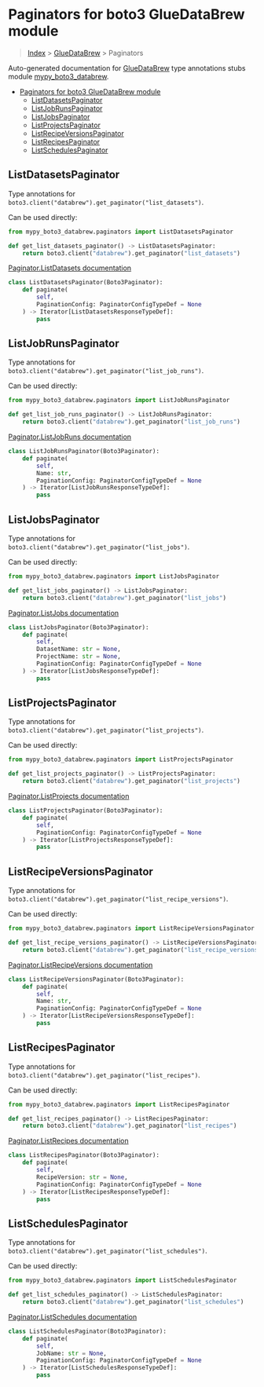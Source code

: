 # Paginators for boto3 GlueDataBrew module

> [Index](../index.md) > [GlueDataBrew](./index.md) > Paginators

Auto-generated documentation for [GlueDataBrew](https://boto3.amazonaws.com/v1/documentation/api/latest/reference/services/databrew.html#GlueDataBrew)
type annotations stubs module [mypy_boto3_databrew](https://pypi.org/project/mypy-boto3-databrew/).

- [Paginators for boto3 GlueDataBrew module](#paginators-for-boto3-gluedatabrew-module)
  - [ListDatasetsPaginator](#listdatasetspaginator)
  - [ListJobRunsPaginator](#listjobrunspaginator)
  - [ListJobsPaginator](#listjobspaginator)
  - [ListProjectsPaginator](#listprojectspaginator)
  - [ListRecipeVersionsPaginator](#listrecipeversionspaginator)
  - [ListRecipesPaginator](#listrecipespaginator)
  - [ListSchedulesPaginator](#listschedulespaginator)

## ListDatasetsPaginator

Type annotations for `boto3.client("databrew").get_paginator("list_datasets")`.

Can be used directly:

```python
from mypy_boto3_databrew.paginators import ListDatasetsPaginator

def get_list_datasets_paginator() -> ListDatasetsPaginator:
    return boto3.client("databrew").get_paginator("list_datasets")
```

[Paginator.ListDatasets documentation](https://boto3.amazonaws.com/v1/documentation/api/latest/reference/services/databrew.html#GlueDataBrew.Paginator.ListDatasets)

```python
class ListDatasetsPaginator(Boto3Paginator):
    def paginate(
        self,
        PaginationConfig: PaginatorConfigTypeDef = None
    ) -> Iterator[ListDatasetsResponseTypeDef]:
        pass
```
## ListJobRunsPaginator

Type annotations for `boto3.client("databrew").get_paginator("list_job_runs")`.

Can be used directly:

```python
from mypy_boto3_databrew.paginators import ListJobRunsPaginator

def get_list_job_runs_paginator() -> ListJobRunsPaginator:
    return boto3.client("databrew").get_paginator("list_job_runs")
```

[Paginator.ListJobRuns documentation](https://boto3.amazonaws.com/v1/documentation/api/latest/reference/services/databrew.html#GlueDataBrew.Paginator.ListJobRuns)

```python
class ListJobRunsPaginator(Boto3Paginator):
    def paginate(
        self,
        Name: str,
        PaginationConfig: PaginatorConfigTypeDef = None
    ) -> Iterator[ListJobRunsResponseTypeDef]:
        pass
```
## ListJobsPaginator

Type annotations for `boto3.client("databrew").get_paginator("list_jobs")`.

Can be used directly:

```python
from mypy_boto3_databrew.paginators import ListJobsPaginator

def get_list_jobs_paginator() -> ListJobsPaginator:
    return boto3.client("databrew").get_paginator("list_jobs")
```

[Paginator.ListJobs documentation](https://boto3.amazonaws.com/v1/documentation/api/latest/reference/services/databrew.html#GlueDataBrew.Paginator.ListJobs)

```python
class ListJobsPaginator(Boto3Paginator):
    def paginate(
        self,
        DatasetName: str = None,
        ProjectName: str = None,
        PaginationConfig: PaginatorConfigTypeDef = None
    ) -> Iterator[ListJobsResponseTypeDef]:
        pass
```
## ListProjectsPaginator

Type annotations for `boto3.client("databrew").get_paginator("list_projects")`.

Can be used directly:

```python
from mypy_boto3_databrew.paginators import ListProjectsPaginator

def get_list_projects_paginator() -> ListProjectsPaginator:
    return boto3.client("databrew").get_paginator("list_projects")
```

[Paginator.ListProjects documentation](https://boto3.amazonaws.com/v1/documentation/api/latest/reference/services/databrew.html#GlueDataBrew.Paginator.ListProjects)

```python
class ListProjectsPaginator(Boto3Paginator):
    def paginate(
        self,
        PaginationConfig: PaginatorConfigTypeDef = None
    ) -> Iterator[ListProjectsResponseTypeDef]:
        pass
```
## ListRecipeVersionsPaginator

Type annotations for `boto3.client("databrew").get_paginator("list_recipe_versions")`.

Can be used directly:

```python
from mypy_boto3_databrew.paginators import ListRecipeVersionsPaginator

def get_list_recipe_versions_paginator() -> ListRecipeVersionsPaginator:
    return boto3.client("databrew").get_paginator("list_recipe_versions")
```

[Paginator.ListRecipeVersions documentation](https://boto3.amazonaws.com/v1/documentation/api/latest/reference/services/databrew.html#GlueDataBrew.Paginator.ListRecipeVersions)

```python
class ListRecipeVersionsPaginator(Boto3Paginator):
    def paginate(
        self,
        Name: str,
        PaginationConfig: PaginatorConfigTypeDef = None
    ) -> Iterator[ListRecipeVersionsResponseTypeDef]:
        pass
```
## ListRecipesPaginator

Type annotations for `boto3.client("databrew").get_paginator("list_recipes")`.

Can be used directly:

```python
from mypy_boto3_databrew.paginators import ListRecipesPaginator

def get_list_recipes_paginator() -> ListRecipesPaginator:
    return boto3.client("databrew").get_paginator("list_recipes")
```

[Paginator.ListRecipes documentation](https://boto3.amazonaws.com/v1/documentation/api/latest/reference/services/databrew.html#GlueDataBrew.Paginator.ListRecipes)

```python
class ListRecipesPaginator(Boto3Paginator):
    def paginate(
        self,
        RecipeVersion: str = None,
        PaginationConfig: PaginatorConfigTypeDef = None
    ) -> Iterator[ListRecipesResponseTypeDef]:
        pass
```
## ListSchedulesPaginator

Type annotations for `boto3.client("databrew").get_paginator("list_schedules")`.

Can be used directly:

```python
from mypy_boto3_databrew.paginators import ListSchedulesPaginator

def get_list_schedules_paginator() -> ListSchedulesPaginator:
    return boto3.client("databrew").get_paginator("list_schedules")
```

[Paginator.ListSchedules documentation](https://boto3.amazonaws.com/v1/documentation/api/latest/reference/services/databrew.html#GlueDataBrew.Paginator.ListSchedules)

```python
class ListSchedulesPaginator(Boto3Paginator):
    def paginate(
        self,
        JobName: str = None,
        PaginationConfig: PaginatorConfigTypeDef = None
    ) -> Iterator[ListSchedulesResponseTypeDef]:
        pass
```